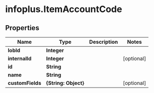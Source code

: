 # infoplus.ItemAccountCode

## Properties
Name | Type | Description | Notes
------------ | ------------- | ------------- | -------------
**lobId** | **Integer** |  | 
**internalId** | **Integer** |  | [optional] 
**id** | **String** |  | 
**name** | **String** |  | 
**customFields** | **{String: Object}** |  | [optional] 


